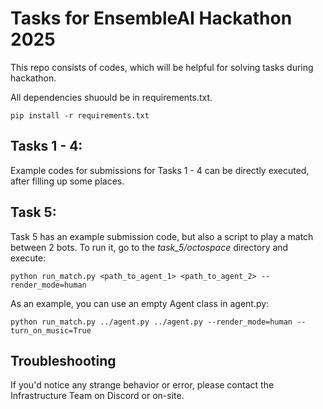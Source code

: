 # Tasks for EnsembleAI Hackathon 2025

This repo consists of codes, which will be helpful for solving tasks during hackathon.

All dependencies shuould be in requirements.txt.
```
pip install -r requirements.txt
```

## Tasks 1 - 4:
Example codes for submissions for Tasks 1 - 4 can be directly executed, after filling up some places.

## Task 5:
Task 5 has an example submission code, but also a script to play a match between 2 bots. To run it, go to the *task_5/octospace* directory and execute:
```
python run_match.py <path_to_agent_1> <path_to_agent_2> --render_mode=human
```
As an example, you can use an empty Agent class in agent.py:
```
python run_match.py ../agent.py ../agent.py --render_mode=human --turn_on_music=True
```

## Troubleshooting
If you'd notice any strange behavior or error, please contact the Infrastructure Team on Discord or on-site.
